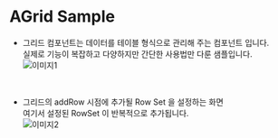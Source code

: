# AGrid Sample

* 그리드 컴포넌트는 데이터를 테이블 형식으로 관리해 주는 컴포넌트 입니다.<br>
실제로 기능이 복잡하고 다양하지만 간단한 사용법만 다룬 샘플입니다.<br>
![이미지1](../../images/grid1.png)
<br>

* 그리드의 addRow 시점에 추가될 Row Set 을 설정하는 화면<br>
여기서 설정된 RowSet 이 반복적으로 추가됩니다.<br>
![이미지2](../../images/grid2.png)
<br>
